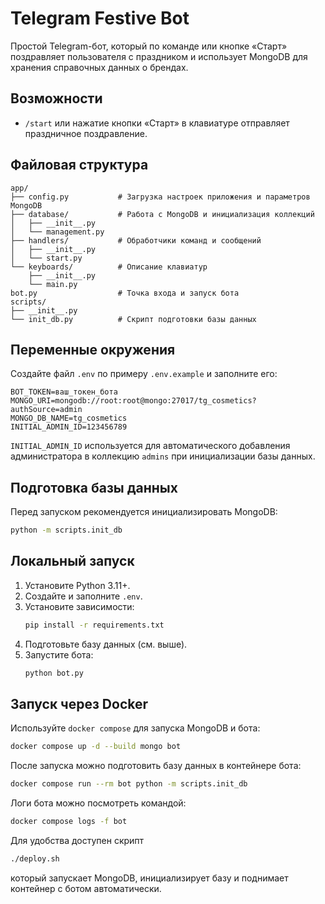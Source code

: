 # Telegram Festive Bot

Простой Telegram-бот, который по команде или кнопке «Старт» поздравляет пользователя с праздником и использует MongoDB для хранения справочных данных о брендах.

## Возможности
- `/start` или нажатие кнопки «Старт» в клавиатуре отправляет праздничное поздравление.

## Файловая структура
```
app/
├── config.py           # Загрузка настроек приложения и параметров MongoDB
├── database/           # Работа с MongoDB и инициализация коллекций
│   ├── __init__.py
│   └── management.py
├── handlers/           # Обработчики команд и сообщений
│   ├── __init__.py
│   └── start.py
└── keyboards/          # Описание клавиатур
    ├── __init__.py
    └── main.py
bot.py                  # Точка входа и запуск бота
scripts/
├── __init__.py
└── init_db.py          # Скрипт подготовки базы данных
```

## Переменные окружения
Создайте файл `.env` по примеру `.env.example` и заполните его:

```
BOT_TOKEN=ваш_токен_бота
MONGO_URI=mongodb://root:root@mongo:27017/tg_cosmetics?authSource=admin
MONGO_DB_NAME=tg_cosmetics
INITIAL_ADMIN_ID=123456789
```

`INITIAL_ADMIN_ID` используется для автоматического добавления администратора в коллекцию `admins` при инициализации базы данных.

## Подготовка базы данных
Перед запуском рекомендуется инициализировать MongoDB:

```bash
python -m scripts.init_db
```

## Локальный запуск
1. Установите Python 3.11+.
2. Создайте и заполните `.env`.
3. Установите зависимости:
   ```bash
   pip install -r requirements.txt
   ```
4. Подготовьте базу данных (см. выше).
5. Запустите бота:
   ```bash
   python bot.py
   ```

## Запуск через Docker
Используйте `docker compose` для запуска MongoDB и бота:

```bash
docker compose up -d --build mongo bot
```

После запуска можно подготовить базу данных в контейнере бота:

```bash
docker compose run --rm bot python -m scripts.init_db
```

Логи бота можно посмотреть командой:

```bash
docker compose logs -f bot
```

Для удобства доступен скрипт 
```bash 
./deploy.sh
```
который запускает MongoDB, инициализирует базу и поднимает контейнер с ботом автоматически.
